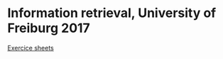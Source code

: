 # Information retrieval, University of Freiburg 2017

[Exercice sheets](http://ad-wiki.informatik.uni-freiburg.de/teaching/InformationRetrievalWS1718)

